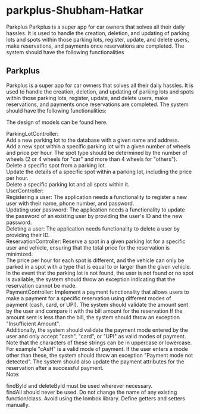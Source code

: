 # parkplus-Shubham-Hatkar
Parkplus  Parkplus is a super app for car owners that solves all their daily hassles. It is used to handle the creation, deletion, and updating of parking lots and spots within those parking lots, register, update, and delete users, make reservations, and payments once reservations are completed. The system should have the following functionalities

## Parkplus

Parkplus is a super app for car owners that solves all their daily hassles. It is used to handle the creation, deletion, and updating of parking lots and spots within those parking lots, register, update, and delete users, make reservations, and payments once reservations are completed. The system should have the following functionalities:
<br>

The design of models can be found here.
<br>

ParkingLotController:<br>
Add a new parking lot to the database with a given name and address.<br>
Add a new spot within a specific parking lot with a given number of wheels and price per hour. The spot type should be determined by the number of wheels (2 or 4 wheels for "car" and more than 4 wheels for "others").<br>
Delete a specific spot from a parking lot.<br>
Update the details of a specific spot within a parking lot, including the price per hour.<br>
Delete a specific parking lot and all spots within it.<br>
UserController:<br>
Registering a user: The application needs a functionality to register a new user with their name, phone number, and password.<br>
Updating user password: The application needs a functionality to update the password of an existing user by providing the user's ID and the new password.<br>
Deleting a user: The application needs functionality to delete a user by providing their ID.<br>
ReservationController: Reserve a spot in a given parking lot for a specific user and vehicle, ensuring that the total price for the reservation is minimized.<br>
The price per hour for each spot is different, and the vehicle can only be parked in a spot with a type that is equal to or larger than the given vehicle.<br>
In the event that the parking lot is not found, the user is not found or no spot is available, the system should throw an exception indicating that the reservation cannot be made.<br>
PaymentController: Implement a payment functionality that allows users to make a payment for a specific reservation using different modes of payment (cash, card, or UPI). The system should validate the amount sent by the user and compare it with the bill amount for the reservation
If the amount sent is less than the bill, the system should throw an exception "Insufficient Amount".<br>
Additionally, the system should validate the payment mode entered by the user and only accept "cash", "card", or "UPI" as valid modes of payment. Note that the characters of these strings can be in uppercase or lowercase. For example "cAsH" is a valid mode of payment. If the user enters a mode other than these, the system should throw an exception "Payment mode not detected". The system should also update the payment attributes for the reservation after a successful payment.<br>
Note:<br>

findById and deleteById must be used wherever necessary.<br>
findAll should never be used.
Do not change the name of any existing function/class.
Avoid using the lombok library. Define getters and setters manually.

